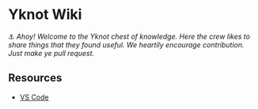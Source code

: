 # Yknot Wiki

⚓ _Ahoy! Welcome to the Yknot chest of knowledge. Here the crew likes to share things that they found useful. We heartily encourage contribution. Just make ye pull request._

## Resources

- [VS Code](https://github.com/Yknot-BCS/yknot-wiki/blob/6ee0925122f1662275fdc3c82687c0e4bdbda411/resources/vscode.md)
